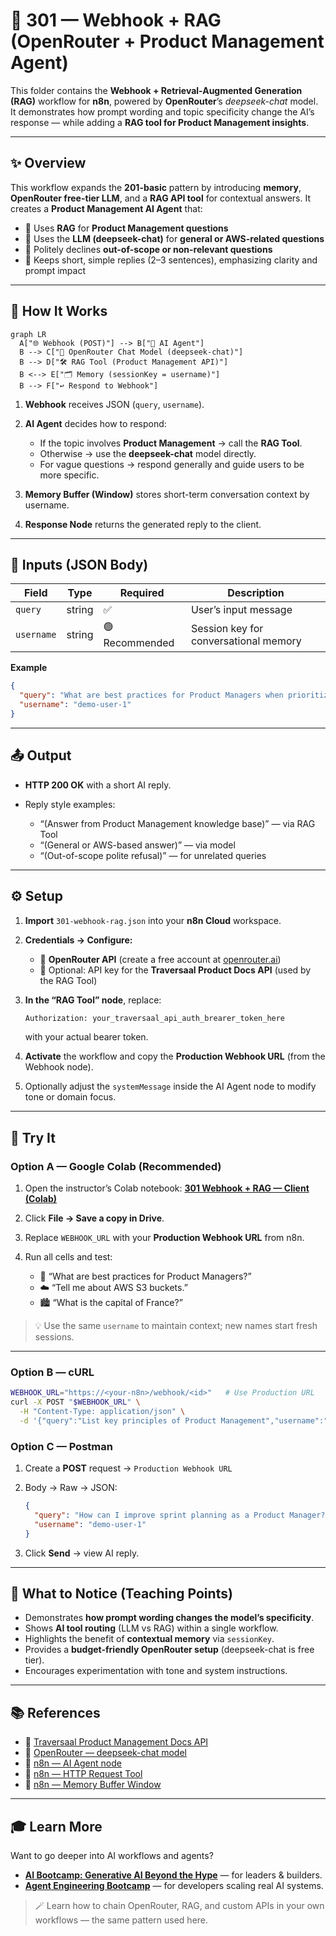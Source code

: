 # 💬 301 — Webhook + RAG (OpenRouter + Product Management Agent)

This folder contains the **Webhook + Retrieval-Augmented Generation (RAG)** workflow for **n8n**, powered by **OpenRouter**’s _deepseek-chat_ model.
It demonstrates how prompt wording and topic specificity change the AI’s response — while adding a **RAG tool for Product Management insights**.

---

## ✨ Overview

This workflow expands the **201-basic** pattern by introducing **memory**, **OpenRouter free-tier LLM**, and a **RAG API tool** for contextual answers.
It creates a **Product Management AI Agent** that:

- 🧠 Uses **RAG** for **Product Management questions**
- 💬 Uses the **LLM (deepseek-chat)** for **general or AWS-related questions**
- 🙅 Politely declines **out-of-scope or non-relevant questions**
- 🧍 Keeps short, simple replies (2–3 sentences), emphasizing clarity and prompt impact

---

## 🔄 How It Works

```mermaid
graph LR
  A["🌐 Webhook (POST)"] --> B["🧠 AI Agent"]
  B --> C["🤖 OpenRouter Chat Model (deepseek-chat)"]
  B --> D["🛠️ RAG Tool (Product Management API)"]
  B <--> E["🗂️ Memory (sessionKey = username)"]
  B --> F["↩️ Respond to Webhook"]
```

1. **Webhook** receives JSON (`query`, `username`).
2. **AI Agent** decides how to respond:

   - If the topic involves **Product Management** → call the **RAG Tool**.
   - Otherwise → use the **deepseek-chat** model directly.
   - For vague questions → respond generally and guide users to be more specific.

3. **Memory Buffer (Window)** stores short-term conversation context by username.
4. **Response Node** returns the generated reply to the client.

---

## 🛂 Inputs (JSON Body)

| Field      | Type   | Required       | Description                           |
| ---------- | ------ | -------------- | ------------------------------------- |
| `query`    | string | ✅             | User’s input message                  |
| `username` | string | 🟢 Recommended | Session key for conversational memory |

**Example**

```json
{
  "query": "What are best practices for Product Managers when prioritizing features?",
  "username": "demo-user-1"
}
```

---

## 📤 Output

- **HTTP 200 OK** with a short AI reply.
- Reply style examples:

  - “(Answer from Product Management knowledge base)” — via RAG Tool
  - “(General or AWS-based answer)” — via model
  - “(Out-of-scope polite refusal)” — for unrelated queries

---

## ⚙️ Setup

1. **Import** `301-webhook-rag.json` into your **n8n Cloud** workspace.
2. **Credentials → Configure:**

   - 🔑 **OpenRouter API** (create a free account at [openrouter.ai](https://openrouter.ai))
   - 🔑 Optional: API key for the **Traversaal Product Docs API** (used by the RAG Tool)

3. **In the “RAG Tool” node**, replace:

   ```bash
   Authorization: your_traversaal_api_auth_brearer_token_here
   ```

   with your actual bearer token.

4. **Activate** the workflow and copy the **Production Webhook URL** (from the Webhook node).
5. Optionally adjust the `systemMessage` inside the AI Agent node to modify tone or domain focus.

---

## 🧪 Try It

### Option A — Google Colab (Recommended)

1. Open the instructor’s Colab notebook:
   **[301 Webhook + RAG — Client (Colab)](https://colab.research.google.com/drive/1o66IjJDEQZ404gs5MNiItm2WqxcU2bzx?usp=sharing)**
2. Click **File → Save a copy in Drive**.
3. Replace `WEBHOOK_URL` with your **Production Webhook URL** from n8n.
4. Run all cells and test:

   - 🧠 “What are best practices for Product Managers?”
   - ☁️ “Tell me about AWS S3 buckets.”
   - 🏙️ “What is the capital of France?”

> 💡 Use the same `username` to maintain context; new names start fresh sessions.

---

### Option B — cURL

```bash
WEBHOOK_URL="https://<your-n8n>/webhook/<id>"   # Use Production URL
curl -X POST "$WEBHOOK_URL" \
  -H "Content-Type: application/json" \
  -d '{"query":"List key principles of Product Management","username":"demo-user-1"}'
```

### Option C — Postman

1. Create a **POST** request → `Production Webhook URL`
2. Body → Raw → JSON:

   ```json
   {
     "query": "How can I improve sprint planning as a Product Manager?",
     "username": "demo-user-1"
   }
   ```

3. Click **Send** → view AI reply.

---

## 🧠 What to Notice (Teaching Points)

- Demonstrates **how prompt wording changes the model’s specificity**.
- Shows **AI tool routing** (LLM vs RAG) within a single workflow.
- Highlights the benefit of **contextual memory** via `sessionKey`.
- Provides a **budget-friendly OpenRouter setup** (deepseek-chat is free tier).
- Encourages experimentation with tone and system instructions.

---

## 📚 References

- 📖 [Traversaal Product Management Docs API](https://pro-documents.traversaal-api.com/)
- 📖 [OpenRouter — deepseek-chat model](https://openrouter.ai/models/deepseek/deepseek-chat)
- 📖 [n8n — AI Agent node](https://docs.n8n.io/ai/agents/)
- 📖 [n8n — HTTP Request Tool](https://docs.n8n.io/integrations/builtin/core-nodes/n8n-nodes-base.httprequest/)
- 📖 [n8n — Memory Buffer Window](https://docs.n8n.io/ai/memory/)

---

## 🎓 Learn More

Want to go deeper into AI workflows and agents?

- [**AI Bootcamp: Generative AI Beyond the Hype**](https://maven.com/boring-bot/ml-system-design) — for leaders & builders.
- [**Agent Engineering Bootcamp**](https://maven.com/boring-bot/advanced-llm) — for developers scaling real AI systems.

> 🪄 Learn how to chain OpenRouter, RAG, and custom APIs in your own workflows — the same pattern used here.
